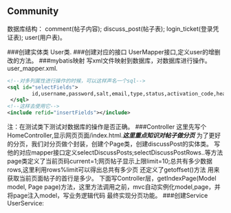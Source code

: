 ## Community
数据库结构：  comment(帖子内容);
             discuss_post(帖子表);
             login_ticket(登录凭证表);
             user(用户表)。
             
###创建实体类
User类.
###创建对应的接口
UserMapper接口,定义user的增删改的方法。
###mybatis映射
写xml文件映射到数据库，对数据库进行操作。user_mapper.xml.
```xml
<!--对多列属性进行操作的时候，可以这样声名一个sql-->
<sql id="selectFields">
        id,username,password,salt,email,type,status,activation_code,header_url,create_time
 </sql>
<!--这样去使用它-->
<include refid="insertFields"></include>
```
注：在测试类下测试对数据库的操作是否正确。
###Controller
这里先写个HomeController,显示网页页面/index.html.***这里重点知识对帖子做分页***
为了更好的分页，我们对分页做个封装，创建个Page类，创建discussPost的实体类。
写他的对应mapper接口定义selectDiscussPosts;selectDiscussPostRows..等方法
page类定义了当前页码current=1;网页帖子显示上限limit=10;总共有多少数据rows,这里利用rows%limit可以得出总共有多少页
还定义了getoffset()方法 用来获取当前页面帖子的首行是多少。
下面写Controller层，getIndexPage(Model model, Page page)方法，这里方法调用之前，mvc自动实例化model,page，并将page注入model，写业务逻辑代码
最终实现分页功能。
###创建Service
UserService:
